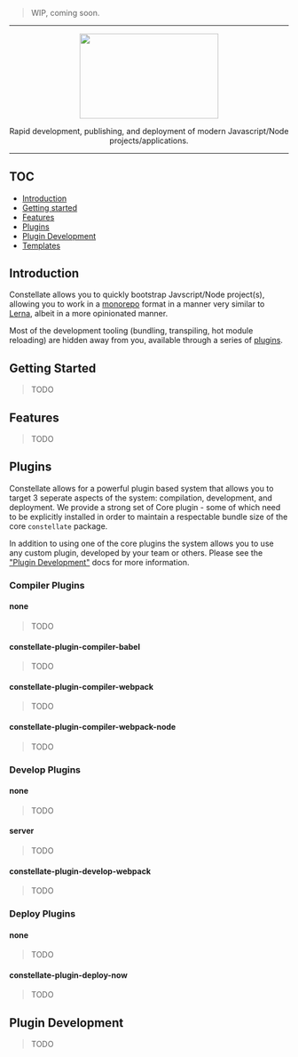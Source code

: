 > WIP, coming soon.

---

<p align="center">
  <img src="https://cdn.rawgit.com/constellators/constellate/8e303aad/assets/logo-full.png" width="250" height="152.84" />
</p>

<p align="center">
Rapid development, publishing, and deployment of modern Javascript/Node projects/applications.
</p>

---

## TOC

 - [Introduction](#introduction)
 - [Getting started](#getting-started)
 - [Features](#features)
 - [Plugins](#plugins)
 - [Plugin Development](#plugin-development)
 - [Templates](#templates)

## Introduction

Constellate allows you to quickly bootstrap Javscript/Node project(s), allowing you to work in a [monorepo](https://medium.com/@bebraw/the-case-for-monorepos-907c1361708a) format in a manner very similar to [Lerna](https://lernajs.io/), albeit in a more opinionated manner.

Most of the development tooling (bundling, transpiling, hot module reloading) are hidden away from you, available through a series of [plugins](#plugins).

## Getting Started

> TODO

## Features

> TODO

## Plugins

Constellate allows for a powerful plugin based system that allows you to target 3 seperate aspects of the system: compilation, development, and deployment.  We provide a strong set of Core plugin - some of which need to be explicitly installed in order to maintain a respectable bundle size of the core `constellate` package.

In addition to using one of the core plugins the system allows you to use any custom plugin, developed by your team or others.  Please see the ["Plugin Development"](#plugin-development) docs for more information.

### Compiler Plugins

#### none

> TODO

#### constellate-plugin-compiler-babel

> TODO

#### constellate-plugin-compiler-webpack

> TODO

#### constellate-plugin-compiler-webpack-node

> TODO

### Develop Plugins

#### none

> TODO

#### server

> TODO

#### constellate-plugin-develop-webpack

> TODO

### Deploy Plugins

#### none

> TODO

#### constellate-plugin-deploy-now

> TODO


## Plugin Development

> TODO